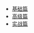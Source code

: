 - [基础篇](/article/ssr/basic/README.md)
- [高级篇](/article/ssr/advance/README.md)
- [实战篇](/article/ssr/project/README.md)